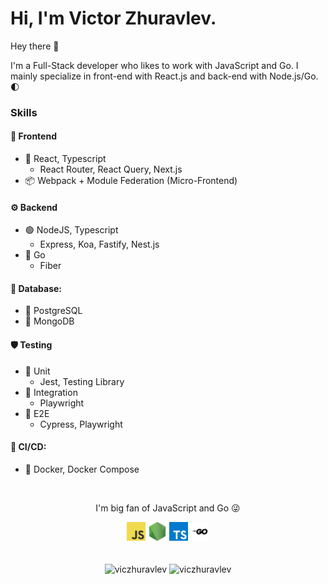 # Hi, I'm Victor Zhuravlev.

Hey there 👋

I'm a Full-Stack developer who likes to work with JavaScript and Go. I mainly specialize in front-end with React.js and back-end with Node.js/Go. 🌓

### Skills

#### 🎨 Frontend

* 🧬 React, Typescript
    * React Router, React Query, Next.js
* 📦 Webpack + Module Federation (Micro-Frontend)

#### ⚙️ Backend

* 🟢 NodeJS, Typescript
    * Express, Koa, Fastify, Nest.js
* 🔵 Go
    * Fiber

#### 💽 Database:

* 🐘 PostgreSQL
* 🍃 MongoDB

#### 🛡 Testing

* 🧱 Unit
    * Jest, Testing Library
* 🔗 Integration
    * Playwright
* 🧪 E2E
    * Cypress, Playwright

#### 🚀 CI/CD:

* 🐳 Docker, Docker Compose

<br>

<div align="center">
  <p>I'm big fan of JavaScript and Go 😜</p>
  <code><img height="30" src="https://raw.githubusercontent.com/github/explore/80688e429a7d4ef2fca1e82350fe8e3517d3494d/topics/javascript/javascript.png"></code>
  <code><img height="30" src="https://raw.githubusercontent.com/github/explore/80688e429a7d4ef2fca1e82350fe8e3517d3494d/topics/nodejs/nodejs.png"></code>
  <code><img height="30" src="https://raw.githubusercontent.com/github/explore/80688e429a7d4ef2fca1e82350fe8e3517d3494d/topics/typescript/typescript.png"></code>
  <code><img height="30" src="https://raw.githubusercontent.com/github/explore/80688e429a7d4ef2fca1e82350fe8e3517d3494d/topics/go/go.png"></code>
</div>

<br />
<br>

<div align="center">
    <img height="170px" src="https://github-readme-stats.vercel.app/api/top-langs?username=viczhuravlev&show_icons=true&locale=en&layout=compact" alt="viczhuravlev" />
    <img height="170px" src="https://github-readme-streak-stats.herokuapp.com/?user=viczhuravlev&" alt="viczhuravlev" />
</div>
